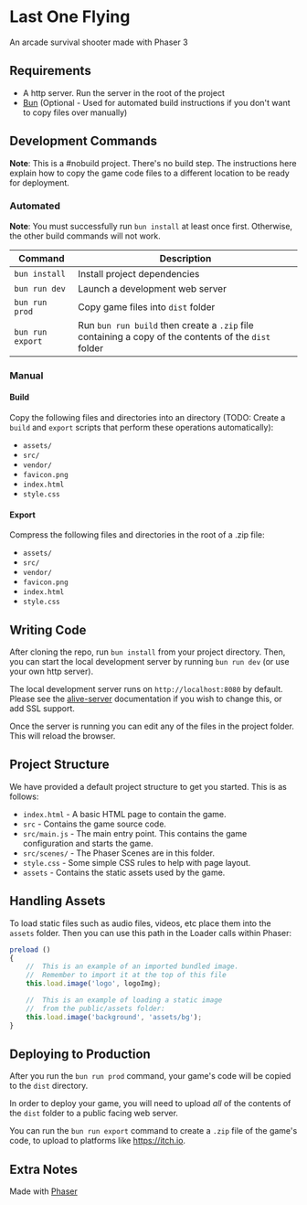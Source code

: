 # Last One Flying

An arcade survival shooter made with Phaser 3

## Requirements

- A http server. Run the server in the root of the project
- [Bun](https://bun.sh) (Optional - Used for automated build instructions if you don't want to copy files over manually)

## Development Commands

**Note**: This is a #nobuild project. There's no build step. The instructions here explain how to copy the game code files to a different location to
be ready for deployment.

### Automated

**Note**: You must successfully run `bun install` at least once first. Otherwise, the other build commands will not work.

| Command | Description |
|---------|-------------|
| `bun install` | Install project dependencies |
| `bun run dev` | Launch a development web server |
| `bun run prod` | Copy game files into `dist` folder |
| `bun run export` | Run `bun run build` then create a `.zip` file containing a copy of the contents of the `dist` folder |

### Manual

#### Build

Copy the following files and directories into an directory (TODO: Create a `build` and `export` scripts that perform these operations automatically):

- `assets/`
- `src/`
- `vendor/`
- `favicon.png`
- `index.html`
- `style.css`

#### Export

Compress the following files and directories in the root of a .zip file:

- `assets/`
- `src/`
- `vendor/`
- `favicon.png`
- `index.html`
- `style.css`

## Writing Code

After cloning the repo, run `bun install` from your project directory. Then, you can start the local development server by running `bun run dev` (or use your own http server).

The local development server runs on `http://localhost:8080` by default. Please see the [alive-server](https://github.com/ljcp/alive-server) documentation if you wish to change this, or add SSL support.

Once the server is running you can edit any of the files in the project folder. This will reload the browser.

## Project Structure

We have provided a default project structure to get you started. This is as follows:

- `index.html` - A basic HTML page to contain the game.
- `src` - Contains the game source code.
- `src/main.js` - The main entry point. This contains the game configuration and starts the game.
- `src/scenes/` - The Phaser Scenes are in this folder.
- `style.css` - Some simple CSS rules to help with page layout.
- `assets` - Contains the static assets used by the game.

## Handling Assets

To load static files such as audio files, videos, etc place them into the `assets` folder. Then you can use this path in the Loader calls within Phaser:

```js
preload ()
{
    //  This is an example of an imported bundled image.
    //  Remember to import it at the top of this file
    this.load.image('logo', logoImg);

    //  This is an example of loading a static image
    //  from the public/assets folder:
    this.load.image('background', 'assets/bg');
}
```

## Deploying to Production

After you run the `bun run prod` command, your game's code will be copied to the `dist` directory.

In order to deploy your game, you will need to upload *all* of the contents of the `dist` folder to a public facing web server.

You can run the `bun run export` command to create a `.zip` file of the game's code, to upload to platforms like https://itch.io.

## Extra Notes

Made with [Phaser](https://phaser.io)
